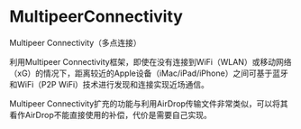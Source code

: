 # MultipeerConnectivity
Multipeer Connectivity（多点连接）

利用Multipeer Connectivity框架，即使在没有连接到WiFi（WLAN）或移动网络（xG）的情况下，距离较近的Apple设备（iMac/iPad/iPhone）之间可基于蓝牙和WiFi（P2P WiFi）技术进行发现和连接实现近场通信。

Multipeer Connectivity扩充的功能与利用AirDrop传输文件非常类似，可以将其看作AirDrop不能直接使用的补偿，代价是需要自己实现。